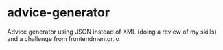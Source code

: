 # advice-generator
Advice generator using JSON instead of XML (doing a review of my skills) and a challenge from frontendmentor.io

